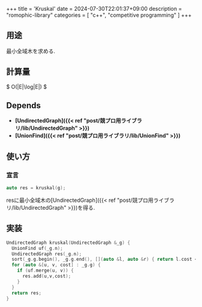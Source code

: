 +++
title = 'Kruskal'
date = 2024-07-30T22:01:37+09:00
description = "romophic-library"
categories = [
  "c++",
  "competitive programming"
]
+++
## 用途
最小全域木を求める.

## 計算量
$ O(|E|\log|E|) $

## Depends
- **[UndirectedGraph]({{< ref "post/競プロ用ライブラリ/lib/UndirectedGraph" >}})**
- **[UnionFind]({{< ref "post/競プロ用ライブラリ/lib/UnionFind" >}})**

## 使い方
### 宣言
```cpp
auto res = kruskal(g);
```
resに最小全域木の[UndirectedGraph]({{< ref "post/競プロ用ライブラリ/lib/UndirectedGraph" >}})を得る.

## 実装
```cpp
UndirectedGraph kruskal(UndirectedGraph &_g) {
  UnionFind uf(_g.n);
  UndirectedGraph res(_g.n);
  sort(_g.g.begin(), _g.g.end(), [](auto &l, auto &r) { return l.cost < r.cost; });
  for (auto &[u, v, cost] : _g.g) {
    if (uf.merge(u, v)) {
      res.add(u,v,cost);
    }
  }
  return res;
}
```
